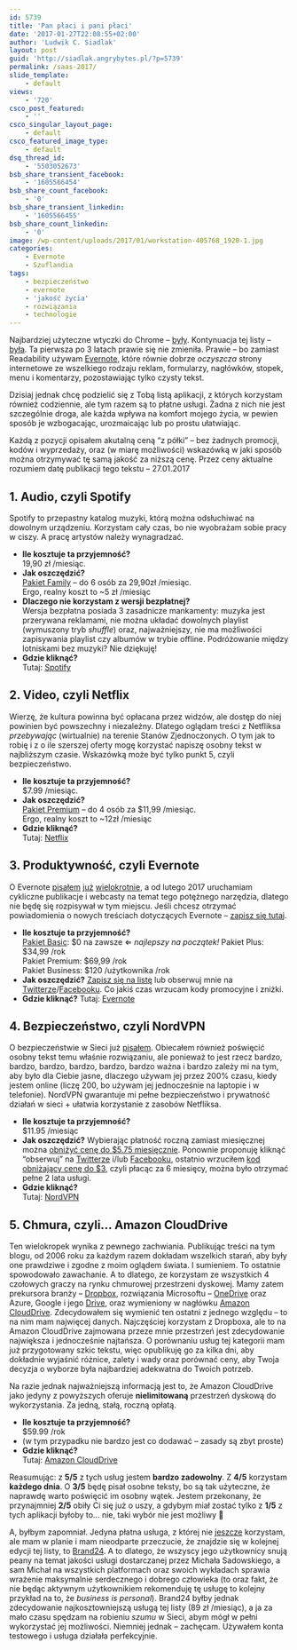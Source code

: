 ```yaml
---
id: 5739
title: 'Pan płaci i pani płaci'
date: '2017-01-27T22:08:55+02:00'
author: 'Ludwik C. Siadlak'
layout: post
guid: 'http://siadlak.angrybytes.pl/?p=5739'
permalink: /saas-2017/
slide_template:
    - default
views:
    - '720'
csco_post_featured:
    - ''
csco_singular_layout_page:
    - default
csco_featured_image_type:
    - default
dsq_thread_id:
    - '5503052673'
bsb_share_transient_facebook:
    - '1605566454'
bsb_share_count_facebook:
    - '0'
bsb_share_transient_linkedin:
    - '1605566455'
bsb_share_count_linkedin:
    - '0'
image: /wp-content/uploads/2017/01/workstation-405768_1920-1.jpg
categories:
    - Evernote
    - Szuflandia
tags:
    - bezpieczeństwo
    - evernote
    - 'jakość życia'
    - rozwiązania
    - technologie
---
```


Najbardziej użyteczne wtyczki do Chrome – [były](http://personaldevelopment.pl/5-najwazniejszych-wtyczek-google-chrome/). Kontynuacja tej listy – [była](http://personaldevelopment.pl/5-kolejnych-najwazniejszych-wtyczek-google-chrome/). Ta pierwsza po 3 latach prawie się nie zmieniła. Prawie – bo zamiast Readability używam [Evernote](http://personaldevelopment.pl/dlaczego-evernote/), które równie dobrze *oczyszcza* strony internetowe ze wszelkiego rodzaju reklam, formularzy, nagłówków, stopek, menu i komentarzy, pozostawiając tylko czysty tekst.

Dzisiaj jednak chcę podzielić się z Tobą listą aplikacji, z których korzystam również codziennie, ale tym razem są to płatne usługi. Żadna z nich nie jest szczególnie droga, ale każda wpływa na komfort mojego życia, w pewien sposób je wzbogacając, urozmaicając lub po prostu ułatwiając.

Każdą z pozycji opisałem akutalną ceną “z półki” – bez żadnych promocji, kodów i wyprzedaży, oraz (w miarę możliwości) wskazówką w jaki sposób można otrzymywać tę samą jakość za niższą cenę. Przez ceny aktualne rozumiem datę publikacji tego tekstu – 27.01.2017

## 1. Audio, czyli Spotify

Spotify to przepastny katalog muzyki, którą można odsłuchiwać na dowolnym urządzeniu. Korzystam cały czas, bo nie wyobrażam sobie pracy w ciszy. A pracę artystów należy wynagradzać.

- **Ile kosztuje ta przyjemność?**  
    19,90 zł /miesiąc.
- **Jak oszczędzić?**  
    [Pakiet Family](https://www.spotify.com/pl/family/) – do 6 osób za 29,90zł /miesiąc.  
    Ergo, realny koszt to ~5 zł /miesiąc
- **Dlaczego nie korzystam z wersji bezpłatnej?**  
    Wersja bezpłatna posiada 3 zasadnicze mankamenty: muzyka jest przerywana reklamami, nie można układać dowolnych playlist (wymuszony tryb *shuffle*) oraz, najważniejszy, nie ma możliwości zapisywania playlist czy albumów w trybie offline. Podróżowanie między lotniskami bez muzyki? Nie dziękuję!
- **Gdzie kliknąć?**   
    Tutaj: [Spotify](https://www.spotify.com/pl/signup/)

## 2. Video, czyli Netflix

Wierzę, że kultura powinna być opłacana przez widzów, ale dostęp do niej powinien być powszechny i niezależny. Dlatego oglądam treści z Netfliksa *przebywając* (wirtualnie) na terenie Stanów Zjednoczonych. O tym jak to robię i z o ile szerszej oferty mogę korzystać napiszę osobny tekst w najbliższym czasie. Wskazówką może być tylko punkt 5, czyli bezpieczeństwo.

- **Ile kosztuje ta przyjemność?**  
    $7.99 /miesiąc.
- **Jak oszczędzić?**  
    [Pakiet Premium](https://www.netflix.com/getstarted?locale=pl-pl) – do 4 osób za $11,99 /miesiąc.  
    Ergo, realny koszt to ~12zł /miesiąc
- **Gdzie kliknąć?**   
    Tutaj: [Netflix](https://www.netflix.com/getstarted)

##  3. Produktywność, czyli Evernote

O Evernote [pisałem](http://personaldevelopment.pl/dlaczego-evernote/) [już](http://personaldevelopment.pl/pierwszy-evernote-certified-consultant-w-polsce/) [wielokrotnie](http://personaldevelopment.pl/evernote-niczego-nie-brakuje/), a od lutego 2017 uruchamiam cykliczne publikacje i webcasty na temat tego potężnego narzędzia, dlatego nie będę się rozpisywał w tym miejscu. Jeśli chcesz otrzymać powiadomienia o nowych treściach dotyczących Evernote – [zapisz się tutaj](http://personaldevelopment.pl/kurenda/).

- **Ile kosztuje ta przyjemność?**  
    [Pakiet Basic](http://go.siadlak.com/evernote-begin): $0 na zawsze ⇐ *najlepszy na początek!* Pakiet Plus: $34,99 /rok  
    Pakiet Premium: $69,99 /rok  
    Pakiet Business: $120 /użytkownika /rok
- **Jak oszczędzić?** [Zapisz się na listę](http://personaldevelopment.pl/kurenda/) lub obserwuj mnie na [Twitterze](http://twitter.com/ludwikc)/[Facebooku](http://fb.me/LudwikCSiadlak). Co jakiś czas wrzucam kody promocyjne i zniżki.
- **Gdzie kliknąć?** Tutaj: [Evernote](http://go.siadlak.com/evernote-begin)

## 4. Bezpieczeństwo, czyli NordVPN

O bezpieczeństwie w Sieci już [pisałem](http://personaldevelopment.pl/prywatnosc-i-bezpieczenstwo-1/). Obiecałem również poświęcić osobny tekst temu właśnie rozwiązaniu, ale ponieważ to jest rzecz bardzo, bardzo, bardzo, bardzo, bardzo, bardzo ważna i bardzo zależy mi na tym, aby było dla Ciebie jasne, dlaczego używam jej przez 200% czasu, kiedy jestem online (liczę 200, bo używam jej jednocześnie na laptopie i w telefonie). NordVPN gwarantuje mi pełne bezpieczeństwo i prywatność działań w sieci + ułatwia korzystanie z zasobów Netfliksa.

- **Ile kosztuje ta przyjemność?**  
    $11.95 /miesiąc
- **Jak oszczędzić?** Wybierając płatność roczną zamiast miesięcznej można [obniżyć cenę do $5.75 miesięcznie](http://go.siadlak.com/Nord_VPN). Ponownie proponuję kliknąć “obserwuj” na [Twitterze](http://twitter.com/ludwikc) i/lub [Facebooku](http://fb.me/LudwikCSiadlak), ostatnio wrzuciłem [kod obniżający cenę do $3](https://twitter.com/ludwikc/status/822261131117023232), czyli płacąc za 6 miesięcy, można było otrzymać pełne 2 lata usługi.
- **Gdzie kliknąć?**  
    Tutaj: [NordVPN](http://go.siadlak.com/Nord_VPN)

## 5. Chmura, czyli… Amazon CloudDrive

Ten wielokropek wynika z pewnego zachwiania. Publikując treści na tym blogu, od 2006 roku za każdym razem dokładam wszelkich starań, aby były one prawdziwe i zgodne z moim oglądem świata. I sumieniem. To ostatnie spowodowało zawachanie. A to dlatego, ze korzystam ze wszystkich 4 czołowych graczy na rynku chmurowej przestrzeni dyskowej. Mamy zatem prekursora branży – [Dropbox](http://dropbox.com), rozwiązania Microsoftu – [OneDrive](http://onedrive.com) oraz Azure, Google i jego [Drive](http://drive.google.com), oraz wymieniony w nagłówku [Amazon CloudDrive](https://www.amazon.com/clouddrive/home). Zdecydowałem się wymienić ten ostatni z jednego względu – to na nim mam najwięcej danych. Najczęściej korzystam z Dropboxa, ale to na Amazon CloudDrive zajmowana przeze mnie przestrzeń jest zdecydowanie największa i jednocześnie najtańsza. O porównaniu usług tej kategorii mam już przygotowany szkic tekstu, więc opublikuję go za kilka dni, aby dokładnie wyjaśnić różnice, zalety i wady oraz porównać ceny, aby Twoja decyzja o wyborze była najbardziej adekwatna do Twoich potrzeb.

Na razie jednak najważniejszą informacją jest to, że Amazon CloudDrive jako jedyny z powyższych oferuje **nielimitowaną** przestrzeń dyskową do wykorzystania. Za jedną, stałą, roczną opłatą.

- **Ile kosztuje ta przyjemność?**  
    $59.99 /rok
- (w tym przypadku nie bardzo jest co dodawać – zasady są zbyt proste)
- **Gdzie kliknąć?**  
    Tutaj: [Amazon CloudDrive](https://www.amazon.com/clouddrive/home)

Reasumując: z **5/5** z tych usług jestem **bardzo zadowolny**. Z **4/5** korzystam **każdego dnia**. O **3/5** będę pisał osobne teksty, bo są tak użyteczne, że naprawdę warto poświęcić im osobny wątek. Jestem przekonany, że przynajmniej **2/5** obiły Ci się już o uszy, a gdybym miał zostać tylko z **1/5** z tych aplikacji byłoby to… nie, taki wybór nie jest możliwy 🙂

A, byłbym zapomniał. Jedyna płatna usługa, z której nie <span style="text-decoration: underline;">jeszcze</span> korzystam, ale mam w planie i mam nieodparte przeczucie, że znajdzie się w kolejnej edycji tej listy, to [Brand24](http://brand24.com). A to dlatego, że wszyscy jego użytkownicy snują peany na temat jakości usługi dostarczanej przez Michała Sadowskiego, a sam Michał na wszystkich platformach oraz swoich wykładach sprawia wrażenie maksymalnie serdecznego i dobrego człowieka (to oraz fakt, że nie będąc aktywnym użytkownikiem rekomenduję tę usługę to kolejny przykład na to, że *business is personal*). Brand24 byłby jednak zdecydowanie najkosztowniejszą usługą tej listy (89 zł /miesiąc), a ja za mało czasu spędzam na robieniu *szumu* w Sieci, abym mógł w pełni wykorzystać jej możliwości. Niemniej jednak – zachęcam. Używałem konta testowego i usługa działała perfekcyjnie.